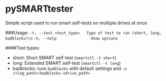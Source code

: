 # pySMARTtester
Simple script used to run smart self-tests on multiple drives at once

###Usage:
  `-t, --test <test_type>   Type of test to run (short, long, badblocks)\n`
  `-h, --help               Show options`

####Test types:
  - short: Short SMART self-test (`smartctl -t short`)
  - long: Extended SMART self-test (`smartctl -t long`)
  - badblocks: runs `badblocks` with default settings and `-o /<log_path>/badblocks-<drive_path>`
